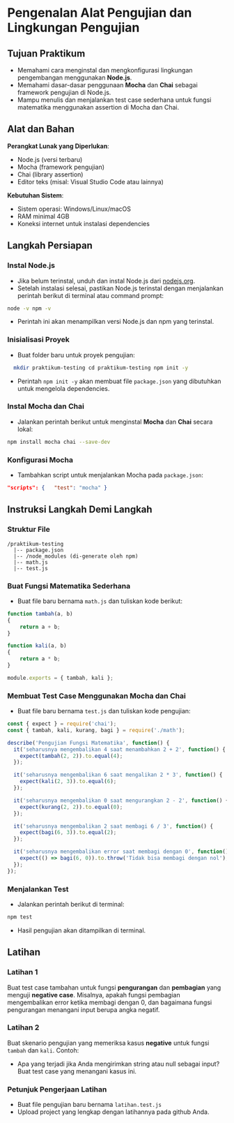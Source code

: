 # Pengenalan Alat Pengujian dan Lingkungan Pengujian

## Tujuan Praktikum

- Memahami cara menginstal dan mengkonfigurasi lingkungan pengembangan menggunakan **Node.js**.
- Memahami dasar-dasar penggunaan **Mocha** dan **Chai** sebagai framework pengujian di Node.js.
- Mampu menulis dan menjalankan test case sederhana untuk fungsi matematika menggunakan assertion di Mocha dan Chai.

## Alat dan Bahan

**Perangkat Lunak yang Diperlukan**:

- Node.js (versi terbaru)
- Mocha (framework pengujian)
- Chai (library assertion)
- Editor teks (misal: Visual Studio Code atau lainnya)

**Kebutuhan Sistem**:

- Sistem operasi: Windows/Linux/macOS
- RAM minimal 4GB
- Koneksi internet untuk instalasi dependencies

## Langkah Persiapan

### Instal Node.js

- Jika belum terinstal, unduh dan instal Node.js dari [nodejs.org](https://nodejs.org/).
- Setelah instalasi selesai, pastikan Node.js terinstal dengan menjalankan perintah berikut di terminal atau command prompt:
```bash
node -v npm -v
```
- Perintah ini akan menampilkan versi Node.js dan npm yang terinstal.

### Inisialisasi Proyek

- Buat folder baru untuk proyek pengujian:
    
```bash
  mkdir praktikum-testing cd praktikum-testing npm init -y
```
- Perintah `npm init -y` akan membuat file `package.json` yang dibutuhkan untuk mengelola dependencies.

### Instal Mocha dan Chai

- Jalankan perintah berikut untuk menginstal **Mocha** dan **Chai** secara lokal:
    
```bash
npm install mocha chai --save-dev
```
### Konfigurasi Mocha

- Tambahkan script untuk menjalankan Mocha pada `package.json`:
    
```json
"scripts": {   "test": "mocha" }
```
## Instruksi Langkah Demi Langkah

### Struktur File

```
/praktikum-testing
  |-- package.json
  |-- /node_modules (di-generate oleh npm)
  |-- math.js
  |-- test.js
```
### Buat Fungsi Matematika Sederhana

- Buat file baru bernama `math.js` dan tuliskan kode berikut:
    
```javascript
function tambah(a, b) 
{   
	return a + b; 
}  

function kali(a, b) 
{   
	return a * b; 
}  

module.exports = { tambah, kali };
```

### Membuat Test Case Menggunakan Mocha dan Chai

- Buat file baru bernama `test.js` dan tuliskan kode pengujian:
    
```javascript
const { expect } = require('chai');
const { tambah, kali, kurang, bagi } = require('./math');

describe('Pengujian Fungsi Matematika', function() {
  it('seharusnya mengembalikan 4 saat menambahkan 2 + 2', function() {
    expect(tambah(2, 2)).to.equal(4);
  });

  it('seharusnya mengembalikan 6 saat mengalikan 2 * 3', function() {
    expect(kali(2, 3)).to.equal(6);
  });

  it('seharusnya mengembalikan 0 saat mengurangkan 2 - 2', function() {
    expect(kurang(2, 2)).to.equal(0);
  });

  it('seharusnya mengembalikan 2 saat membagi 6 / 3', function() {
    expect(bagi(6, 3)).to.equal(2);
  });

  it('seharusnya mengembalikan error saat membagi dengan 0', function() {
    expect(() => bagi(6, 0)).to.throw('Tidak bisa membagi dengan nol');
  });
});

```

### Menjalankan Test

- Jalankan perintah berikut di terminal:
    
```bash
npm test
```
    
- Hasil pengujian akan ditampilkan di terminal.

## Latihan

### Latihan 1

Buat test case tambahan untuk fungsi **pengurangan** dan **pembagian** yang menguji **negative case**. Misalnya, apakah fungsi pembagian mengembalikan error ketika membagi dengan 0, dan bagaimana fungsi pengurangan menangani input berupa angka negatif.
### Latihan 2

Buat skenario pengujian yang memeriksa kasus **negative** untuk fungsi `tambah` dan `kali`. Contoh:

- Apa yang terjadi jika Anda mengirimkan string atau null sebagai input? Buat test case yang menangani kasus ini.

### Petunjuk Pengerjaan Latihan

- Buat file pengujian baru bernama `latihan.test.js`
- Upload project yang lengkap dengan latihannya pada github Anda.
<div style="page-break-before:always"></div>
